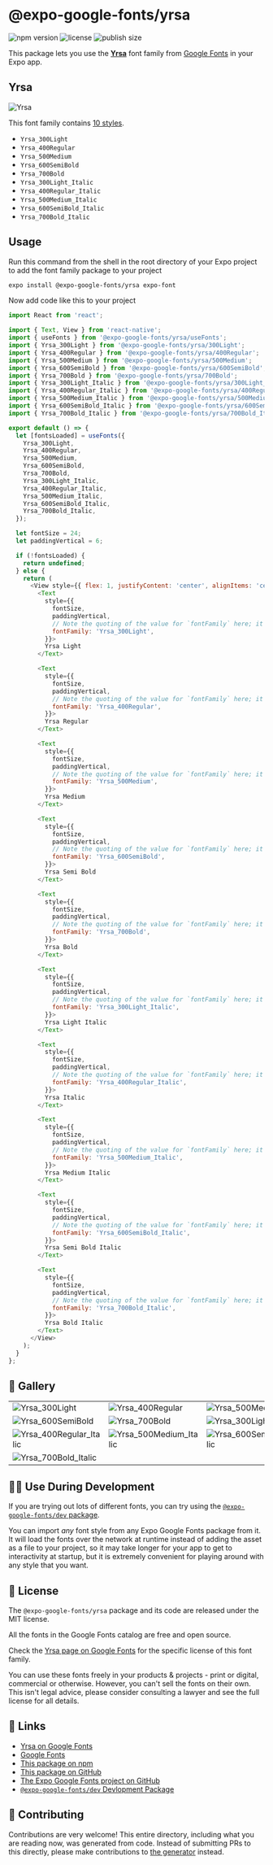 # @expo-google-fonts/yrsa

![npm version](https://flat.badgen.net/npm/v/@expo-google-fonts/yrsa)
![license](https://flat.badgen.net/github/license/expo/google-fonts)
![publish size](https://flat.badgen.net/packagephobia/install/@expo-google-fonts/yrsa)

This package lets you use the [**Yrsa**](https://fonts.google.com/specimen/Yrsa) font family from [Google Fonts](https://fonts.google.com/) in your Expo app.

## Yrsa

![Yrsa](./font-family.png)

This font family contains [10 styles](#-gallery).

- `Yrsa_300Light`
- `Yrsa_400Regular`
- `Yrsa_500Medium`
- `Yrsa_600SemiBold`
- `Yrsa_700Bold`
- `Yrsa_300Light_Italic`
- `Yrsa_400Regular_Italic`
- `Yrsa_500Medium_Italic`
- `Yrsa_600SemiBold_Italic`
- `Yrsa_700Bold_Italic`

## Usage

Run this command from the shell in the root directory of your Expo project to add the font family package to your project
```sh
expo install @expo-google-fonts/yrsa expo-font
```

Now add code like this to your project
```js
import React from 'react';

import { Text, View } from 'react-native';
import { useFonts } from '@expo-google-fonts/yrsa/useFonts';
import { Yrsa_300Light } from '@expo-google-fonts/yrsa/300Light';
import { Yrsa_400Regular } from '@expo-google-fonts/yrsa/400Regular';
import { Yrsa_500Medium } from '@expo-google-fonts/yrsa/500Medium';
import { Yrsa_600SemiBold } from '@expo-google-fonts/yrsa/600SemiBold';
import { Yrsa_700Bold } from '@expo-google-fonts/yrsa/700Bold';
import { Yrsa_300Light_Italic } from '@expo-google-fonts/yrsa/300Light_Italic';
import { Yrsa_400Regular_Italic } from '@expo-google-fonts/yrsa/400Regular_Italic';
import { Yrsa_500Medium_Italic } from '@expo-google-fonts/yrsa/500Medium_Italic';
import { Yrsa_600SemiBold_Italic } from '@expo-google-fonts/yrsa/600SemiBold_Italic';
import { Yrsa_700Bold_Italic } from '@expo-google-fonts/yrsa/700Bold_Italic';

export default () => {
  let [fontsLoaded] = useFonts({
    Yrsa_300Light,
    Yrsa_400Regular,
    Yrsa_500Medium,
    Yrsa_600SemiBold,
    Yrsa_700Bold,
    Yrsa_300Light_Italic,
    Yrsa_400Regular_Italic,
    Yrsa_500Medium_Italic,
    Yrsa_600SemiBold_Italic,
    Yrsa_700Bold_Italic,
  });

  let fontSize = 24;
  let paddingVertical = 6;

  if (!fontsLoaded) {
    return undefined;
  } else {
    return (
      <View style={{ flex: 1, justifyContent: 'center', alignItems: 'center' }}>
        <Text
          style={{
            fontSize,
            paddingVertical,
            // Note the quoting of the value for `fontFamily` here; it expects a string!
            fontFamily: 'Yrsa_300Light',
          }}>
          Yrsa Light
        </Text>

        <Text
          style={{
            fontSize,
            paddingVertical,
            // Note the quoting of the value for `fontFamily` here; it expects a string!
            fontFamily: 'Yrsa_400Regular',
          }}>
          Yrsa Regular
        </Text>

        <Text
          style={{
            fontSize,
            paddingVertical,
            // Note the quoting of the value for `fontFamily` here; it expects a string!
            fontFamily: 'Yrsa_500Medium',
          }}>
          Yrsa Medium
        </Text>

        <Text
          style={{
            fontSize,
            paddingVertical,
            // Note the quoting of the value for `fontFamily` here; it expects a string!
            fontFamily: 'Yrsa_600SemiBold',
          }}>
          Yrsa Semi Bold
        </Text>

        <Text
          style={{
            fontSize,
            paddingVertical,
            // Note the quoting of the value for `fontFamily` here; it expects a string!
            fontFamily: 'Yrsa_700Bold',
          }}>
          Yrsa Bold
        </Text>

        <Text
          style={{
            fontSize,
            paddingVertical,
            // Note the quoting of the value for `fontFamily` here; it expects a string!
            fontFamily: 'Yrsa_300Light_Italic',
          }}>
          Yrsa Light Italic
        </Text>

        <Text
          style={{
            fontSize,
            paddingVertical,
            // Note the quoting of the value for `fontFamily` here; it expects a string!
            fontFamily: 'Yrsa_400Regular_Italic',
          }}>
          Yrsa Italic
        </Text>

        <Text
          style={{
            fontSize,
            paddingVertical,
            // Note the quoting of the value for `fontFamily` here; it expects a string!
            fontFamily: 'Yrsa_500Medium_Italic',
          }}>
          Yrsa Medium Italic
        </Text>

        <Text
          style={{
            fontSize,
            paddingVertical,
            // Note the quoting of the value for `fontFamily` here; it expects a string!
            fontFamily: 'Yrsa_600SemiBold_Italic',
          }}>
          Yrsa Semi Bold Italic
        </Text>

        <Text
          style={{
            fontSize,
            paddingVertical,
            // Note the quoting of the value for `fontFamily` here; it expects a string!
            fontFamily: 'Yrsa_700Bold_Italic',
          }}>
          Yrsa Bold Italic
        </Text>
      </View>
    );
  }
};

```

## 🔡 Gallery


||||
|-|-|-|
|![Yrsa_300Light](.//300Light/Yrsa_300Light.ttf.png)|![Yrsa_400Regular](.//400Regular/Yrsa_400Regular.ttf.png)|![Yrsa_500Medium](.//500Medium/Yrsa_500Medium.ttf.png)||
|![Yrsa_600SemiBold](.//600SemiBold/Yrsa_600SemiBold.ttf.png)|![Yrsa_700Bold](.//700Bold/Yrsa_700Bold.ttf.png)|![Yrsa_300Light_Italic](.//300Light_Italic/Yrsa_300Light_Italic.ttf.png)||
|![Yrsa_400Regular_Italic](.//400Regular_Italic/Yrsa_400Regular_Italic.ttf.png)|![Yrsa_500Medium_Italic](.//500Medium_Italic/Yrsa_500Medium_Italic.ttf.png)|![Yrsa_600SemiBold_Italic](.//600SemiBold_Italic/Yrsa_600SemiBold_Italic.ttf.png)||
|![Yrsa_700Bold_Italic](.//700Bold_Italic/Yrsa_700Bold_Italic.ttf.png)||||


## 👩‍💻 Use During Development

If you are trying out lots of different fonts, you can try using the [`@expo-google-fonts/dev` package](https://github.com/expo/google-fonts/tree/master/font-packages/dev#readme).

You can import *any* font style from any Expo Google Fonts package from it. It will load the fonts
over the network at runtime instead of adding the asset as a file to your project, so it may take longer
for your app to get to interactivity at startup, but it is extremely convenient
for playing around with any style that you want.

## 📖 License

The `@expo-google-fonts/yrsa` package and its code are released under the MIT license.

All the fonts in the Google Fonts catalog are free and open source.

Check the [Yrsa page on Google Fonts](https://fonts.google.com/specimen/Yrsa) for the specific license of this font family.

You can use these fonts freely in your products & projects - print or digital, commercial or otherwise. However, you can't sell the fonts on their own. This isn't legal advice, please consider consulting a lawyer and see the full license for all details.

## 🔗 Links

- [Yrsa on Google Fonts](https://fonts.google.com/specimen/Yrsa)
- [Google Fonts](https://fonts.google.com/)
- [This package on npm](https://www.npmjs.com/package/@expo-google-fonts/yrsa)
- [This package on GitHub](https://github.com/expo/google-fonts/tree/master/font-packages/yrsa)
- [The Expo Google Fonts project on GitHub](https://github.com/expo/google-fonts)
- [`@expo-google-fonts/dev` Devlopment Package](https://github.com/expo/google-fonts/tree/master/font-packages/dev)

## 🤝 Contributing

Contributions are very welcome! This entire directory, including what you are reading now, was generated from code. Instead of submitting PRs to this directly, please make contributions to [the generator](https://github.com/expo/google-fonts/tree/master/packages/generator) instead.
